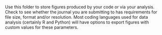 Use this folder to store figures produced by your code or via your analysis. Check to see whether the journal you are submitting to has requirements for file size, format and/or resolution. Most coding languages used for data analysis (certainly R and Python) will have options to export figures with custom values for these parameters.
